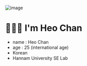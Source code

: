 ![image](https://github.com/chan-kr/chan-kr/assets/173671036/90aa0508-4f64-4227-a52a-b93290c5b4f9)


# 🧑🏻‍💻 I'm Heo Chan 

 * name : Heo Chan
 * age  : 25 (international age)
 * Korean
 * Hannam University SE Lab
